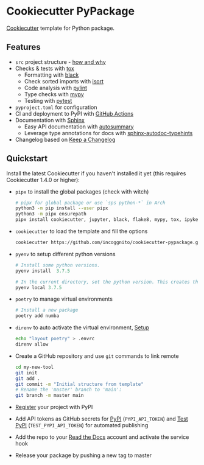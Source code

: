 # Cookiecutter PyPackage

[Cookiecutter](https://github.com/cookiecutter/cookiecutter) template for Python package.

## Features

- `src` project structure - [how and why](https://bskinn.github.io/My-How-Why-Pyproject-Src)
- Checks & tests with [tox](https://tox.readthedocs.io)
  - Formatting with [black](https://github.com/psf/black)
  - Check sorted imports with [isort](https://pycqa.github.io/isort/)
  - Code analysis with [pylint](https://www.pylint.org)
  - Type checks with [mypy](http://mypy-lang.org)
  - Testing with [pytest](https://pytest.org)
- `pyproject.toml` for configuration
- CI and deployment to PyPI with [GitHub Actions](https://github.com/features/actions)
- Documentation with [Sphinx](https://www.sphinx-doc.org)
  - Easy API documentation with [autosummary](https://www.sphinx-doc.org/en/master/usage/extensions/autosummary.html)
  - Leverage type annotations for docs with [sphinx-autodoc-typehints](https://github.com/agronholm/sphinx-autodoc-typehints)
- Changelog based on [Keep a Changelog](https://keepachangelog.com/en/1.0.0/)

## Quickstart

Install the latest Cookiecutter if you haven't installed it yet (this requires Cookiecutter 1.4.0 or higher):

- `pipx` to install the global packages (check with witch)

  ```sh
  # pipx for global package or use `sps python-*` in Arch
  python3 -m pip install --user pipx
  python3 -m pipx ensurepath
  pipx install cookiecutter, jupyter, black, flake8, mypy, tox, ipykernel, iypthon, isort, poetry
  ```

- `cookiecutter` to load the template and fill the options

  ```sh
  cookiecutter https://github.com/incoggnito/cookiecutter-pypackage.git
  ```

- `pyenv` to setup different python versions

  ```py
  # Install some python versions.
  pyenv install  3.7.5

  # In the current directory, set the python version. This creates the file .python-version.
  pyenv local 3.7.5
  ```

- `poetry` to manage virtual environments

  ```py
  # Install a new package
  poetry add numba
  ```

- `direnv` to auto activate the virtual environment, [Setup](https://github.com/direnv/direnv/wiki/Python)

  ```sh
  echo "layout poetry" > .envrc
  direnv allow
  ```

- Create a GitHub repository and use `git` commands to link remote
  
  ```sh
  cd my-new-tool
  git init
  git add .
  git commit -m "Initial structure from template"
  # Rename the 'master' branch to 'main':
  git branch -m master main
  ```

- [Register](https://packaging.python.org/tutorials/packaging-projects/#uploading-the-distribution-archives) your project with PyPI
- Add API tokens as GitHub secrets for [PyPI](https://pypi.org/) (`PYPI_API_TOKEN`) and [Test PyPI](https://test.pypi.org/) (`TEST_PYPI_API_TOKEN`) for automated publishing
- Add the repo to your [Read the Docs](https://readthedocs.org/) account and activate the service hook
- Release your package by pushing a new tag to master
